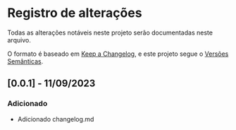 # Registro de alterações

Todas as alterações notáveis ​​neste projeto serão documentadas neste arquivo.

O formato é baseado em [Keep a Changelog](https://keepachangelog.com/en/1.0.0/),
e este projeto segue o [Versões Semânticas](https://semver.org/spec/v2.0.0.html).

## [0.0.1] - 11/09/2023
### Adicionado
- Adicionado changelog.md